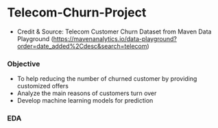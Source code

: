 # Telecom-Churn-Project
- Credit & Source: Telecom Customer Churn Dataset from Maven Data Playground (https://mavenanalytics.io/data-playground?order=date_added%2Cdesc&search=telecom)
### Objective
- To help reducing the number of churned customer by providing customized offers
- Analyze the main reasons of customers turn over
- Develop machine learning models for prediction
### EDA

